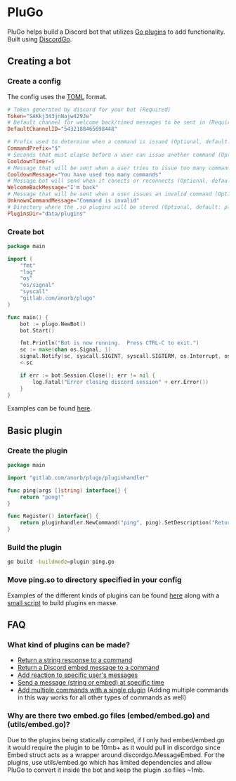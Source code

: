 # PluGo
PluGo helps build a Discord bot that utilizes [Go plugins](https://golang.org/pkg/plugin/) to add functionality. Built using [DiscordGo](https://github.com/bwmarrin/discordgo).

## Creating a bot
### Create a config
The config uses the [TOML](https://github.com/toml-lang/toml) format.
```toml
# Token generated by discord for your bot (Required)
Token="SAKkj343jnNajw429Je"
# Default channel for welcome back/timed messages to be sent in (Required)
DefaultChannelID="5432188465698448"

# Prefix used to determine when a command is issued (Optional, default: !)
CommandPrefix="$"
# Seconds that must elapse before a user can issue another command (Optional, default: 10)
CooldownTimer=5
# Message that will be sent when a user tries to issue too many commands in a short time (Optional, default: Too many commands at once!)
CooldownMessage="You have used too many commands"
# Message bot will send when it conects or reconnects (Optional, default: I'm back!)
WelcomeBackMessage="I'm back"
# Message that will be sent when a user issues an invalid command (Optional, default: Invalid command!)
UnknownCommandMessage="Command is invalid"
# Directory where the .so plugins will be stored (Optional, default: plugins)
PluginsDir="data/plugins"
```
### Create bot
```go
package main

import (
	"fmt"
	"log"
	"os"
	"os/signal"
	"syscall"
	"gitlab.com/anorb/plugo"
)

func main() {
	bot := plugo.NewBot()
	bot.Start()

	fmt.Println("Bot is now running.  Press CTRL-C to exit.")
	sc := make(chan os.Signal, 1)
	signal.Notify(sc, syscall.SIGINT, syscall.SIGTERM, os.Interrupt, os.Kill)
	<-sc

	if err := bot.Session.Close(); err != nil {
		log.Fatal("Error closing discord session" + err.Error())
	}
}
```
Examples can be found [here](https://gitlab.com/anorb/plugo/tree/master/examples/bot).

## Basic plugin
### Create the plugin
```go
package main

import "gitlab.com/anorb/plugo/pluginhandler"

func ping(args []string) interface{} {
	return "pong!"
}

func Register() interface{} {
	return pluginhandler.NewCommand("ping", ping).SetDescription("Returns ping on !pong command")
}
```
### Build the plugin
```sh
go build -buildmode=plugin ping.go
```
### Move ping.so to directory specified in your config

Examples of the different kinds of plugins can be found [here](https://gitlab.com/anorb/plugo/tree/master/examples/plugins) along with a [small script](https://gitlab.com/anorb/plugo/blob/master/examples/plugins/build.sh) to build plugins en masse.

## FAQ

### What kind of plugins can be made?

- [Return a string response to a command](https://gitlab.com/anorb/plugo/blob/master/examples/plugins/ping/ping.go)
- [Return a Discord embed message to a command](https://gitlab.com/anorb/plugo/blob/master/examples/plugins/embed/embed.go)
- [Add reaction to specific user's messages](https://gitlab.com/anorb/plugo/blob/master/examples/plugins/userreaction/userreaction.go)
- [Send a message (string or embed) at specific time](https://gitlab.com/anorb/plugo/blob/master/examples/plugins/fiveseconds/fiveseconds.go)
- [Add multiple commands with a single plugin](https://gitlab.com/anorb/plugo/blob/master/examples/plugins/multiplecommands/multiplecommands.go) (Adding multiple commands in this way works for all other types of commands as well)

### Why are there two embed.go files (embed/embed.go) and (utils/embed.go)?

Due to the plugins being statically compiled, if I only had embed/embed.go it would require the plugin to be 10mb+ as it would pull in discordgo since Embed struct acts as a wrapper around discordgo.MessageEmbed. For the plugins, use utils/embed.go which has limited dependencies and allow PluGo to convert it inside the bot and keep the plugin .so files ~1mb.
